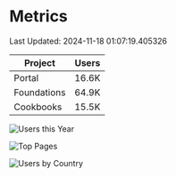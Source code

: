 # Metrics 

Last Updated: 2024-11-18 01:07:19.405326

| Project | Users |
| ----- | ----- |
| Portal | 16.6K |
| Foundations | 64.9K |
| Cookbooks | 15.5K |

![Users this Year](metrics/thisyear.png)

![Top Pages](metrics/toppages.png)

![Users by Country](metrics/bycountry.png)

